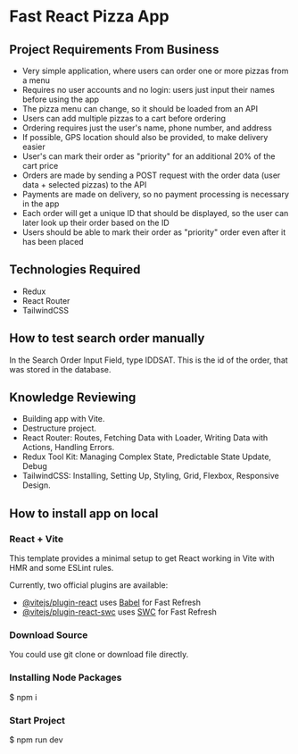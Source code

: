 # Fast React Pizza App

## Project Requirements From Business

- Very simple application, where users can order one or more pizzas from a menu
- Requires no user accounts and no login: users just input their names before using the app
- The pizza menu can change, so it should be loaded from an API
- Users can add multiple pizzas to a cart before ordering
- Ordering requires just the user's name, phone number, and address
- If possible, GPS location should also be provided, to make delivery easier
- User's can mark their order as "priority" for an additional 20% of the cart price
- Orders are made by sending a POST request with the order data (user data + selected pizzas) to the API
- Payments are made on delivery, so no payment processing is necessary in the app
- Each order will get a unique ID that should be displayed, so the user can later look up their order based on the ID
- Users should be able to mark their order as "priority" order even after it has been placed

## Technologies Required

- Redux
- React Router
- TailwindCSS

## How to test search order manually

In the Search Order Input Field, type IDDSAT. This is the id of the order, that was stored in the database.

## Knowledge Reviewing

- Building app with Vite.
- Destructure project.
- React Router: Routes, Fetching Data with Loader, Writing Data with Actions, Handling Errors.
- Redux Tool Kit: Managing Complex State, Predictable State Update, Debug
- TailwindCSS: Installing, Setting Up, Styling, Grid, Flexbox, Responsive Design.

## How to install app on local

### React + Vite

This template provides a minimal setup to get React working in Vite with HMR and some ESLint rules.

Currently, two official plugins are available:

- [@vitejs/plugin-react](https://github.com/vitejs/vite-plugin-react/blob/main/packages/plugin-react/README.md)
  uses [Babel](https://babeljs.io/) for Fast Refresh
- [@vitejs/plugin-react-swc](https://github.com/vitejs/vite-plugin-react-swc) uses [SWC](https://swc.rs/) for Fast
  Refresh

### Download Source

You could use git clone or download file directly.

### Installing Node Packages

$ npm i

### Start Project

$ npm run dev
